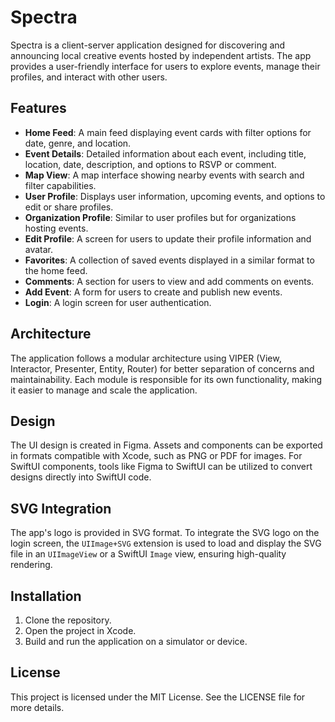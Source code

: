 # Spectra

Spectra is a client-server application designed for discovering and announcing local creative events hosted by independent artists. The app provides a user-friendly interface for users to explore events, manage their profiles, and interact with other users.

## Features

- **Home Feed**: A main feed displaying event cards with filter options for date, genre, and location.
- **Event Details**: Detailed information about each event, including title, location, date, description, and options to RSVP or comment.
- **Map View**: A map interface showing nearby events with search and filter capabilities.
- **User Profile**: Displays user information, upcoming events, and options to edit or share profiles.
- **Organization Profile**: Similar to user profiles but for organizations hosting events.
- **Edit Profile**: A screen for users to update their profile information and avatar.
- **Favorites**: A collection of saved events displayed in a similar format to the home feed.
- **Comments**: A section for users to view and add comments on events.
- **Add Event**: A form for users to create and publish new events.
- **Login**: A login screen for user authentication.

## Architecture

The application follows a modular architecture using VIPER (View, Interactor, Presenter, Entity, Router) for better separation of concerns and maintainability. Each module is responsible for its own functionality, making it easier to manage and scale the application.

## Design

The UI design is created in Figma. Assets and components can be exported in formats compatible with Xcode, such as PNG or PDF for images. For SwiftUI components, tools like Figma to SwiftUI can be utilized to convert designs directly into SwiftUI code.

## SVG Integration

The app's logo is provided in SVG format. To integrate the SVG logo on the login screen, the `UIImage+SVG` extension is used to load and display the SVG file in an `UIImageView` or a SwiftUI `Image` view, ensuring high-quality rendering.

## Installation

1. Clone the repository.
2. Open the project in Xcode.
3. Build and run the application on a simulator or device.

## License

This project is licensed under the MIT License. See the LICENSE file for more details.